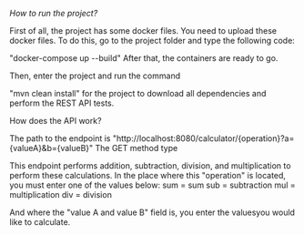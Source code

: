 *How to run the project?*

First of all, the project has some docker files. You need to upload these docker files. To do this, go to the project folder and type the following code:

"docker-compose up --build"
After that, the containers are ready to go.

Then, enter the project and run the command

"mvn clean install" for the project to download all dependencies and perform the REST API tests.

How does the API work?

The path to the endpoint is "http://localhost:8080/calculator/{operation}?a={valueA}&b={valueB}"
The GET method type

This endpoint performs addition, subtraction, division, and multiplication to perform these calculations. In the place where this "operation" is located, you must enter one of the values ​​below:
sum = sum
sub = subtraction
mul = multiplication
div = division

And where the "value A and value B" field is, you enter the values ​​you would like to calculate.
